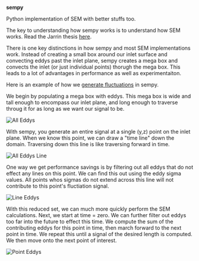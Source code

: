 **sempy**

Python implementation of SEM with better stuffs too.

The key to understanding how sempy works is to understand how SEM works. Read the Jarrin thesis [here](sempy/References/Papers/Synthetic-Inflow-Boundary-Conditions-for-the-Numerical-Simulation-of-Turbulence_2008.pdf).

There is one key distinctions in how sempy and most SEM implementations work. Instead of creating a small box around our inlet surface and convecting eddys past the inlet plane, sempy creates a mega box and convects the inlet (or just individual points) thorugh the mega box. This leads to a lot of advantages in performance as well as experimentaiton.

Here is an example of how we [generate fluctuations](sempy/generate_primes.py) in sempy.

We begin by populating a mega box with eddys. This mega box is wide and tall enough to encompass our inlet plane, and long enough to traverse throug it for as long as we want our signal to be.

![All Eddys](sempy/References/readme/all_eddy.png)

With sempy, you generate an entire signal at a single (y,z) point on the inlet plane. When we know this point, we can draw a "time line" down the domain. Traversing down this line is like traversing forward in time.

![All Eddys Line](sempy/References/readme/all_eddy_line.png)

One way we get performance savings is by filtering out all eddys that do not effect any lines on this point. We can find this out using the eddy sigma values. All points whos sigmas do not extend across this line will not contribute to this point's fluctiation signal.

![Line Eddys](sempy/References/readme/line_eddy.png)

With this reduced set, we can much more quickly perform the SEM calculations. Next, we start at time = zero. We can further filter out eddys too far into the future to effect this time. We compute the sum of the contributing eddys for this point in time, then march forward to the next point in time. We repeat this until a signal of the desired length is computed. We then move onto the next point of interest.

![Point Eddys](sempy/References/readme/points.git)
